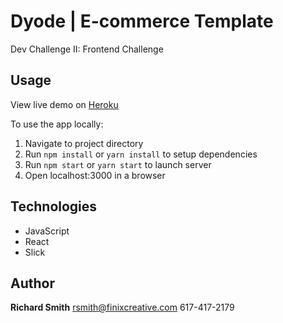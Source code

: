 # Dyode | E-commerce Template

Dev Challenge II: Frontend Challenge

## Usage

View live demo on [Heroku](https://dyode-ecommerce-template.herokuapp.com)

To use the app locally:
1. Navigate to project directory
2. Run `npm install` or `yarn install` to setup dependencies
3. Run `npm start` or `yarn start` to launch server
4. Open localhost:3000 in a browser

## Technologies

- JavaScript
- React
- Slick

## Author

**Richard Smith**
rsmith@finixcreative.com
617-417-2179